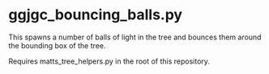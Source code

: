 # ggjgc_bouncing_balls.py

This spawns a number of balls of light in the tree and bounces them around the bounding box of the tree. 

Requires matts_tree_helpers.py in the root of this repository.
